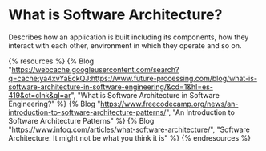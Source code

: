 # What is Software Architecture?

Describes how an application is built including its components, how they interact with each other, environment in which they operate and so on.

{% resources %}
  {% Blog "https://webcache.googleusercontent.com/search?q=cache:ya4xvYaEckQJ:https://www.future-processing.com/blog/what-is-software-architecture-in-software-engineering/&cd=1&hl=es-419&ct=clnk&gl=ar", "What is Software Architecture in Software Engineering?" %}
  {% Blog "https://www.freecodecamp.org/news/an-introduction-to-software-architecture-patterns/", "An Introduction to Software Architecture Patterns" %}
  {% Blog "https://www.infoq.com/articles/what-software-architecture/", "Software Architecture: It might not be what you think it is" %}
{% endresources %}
